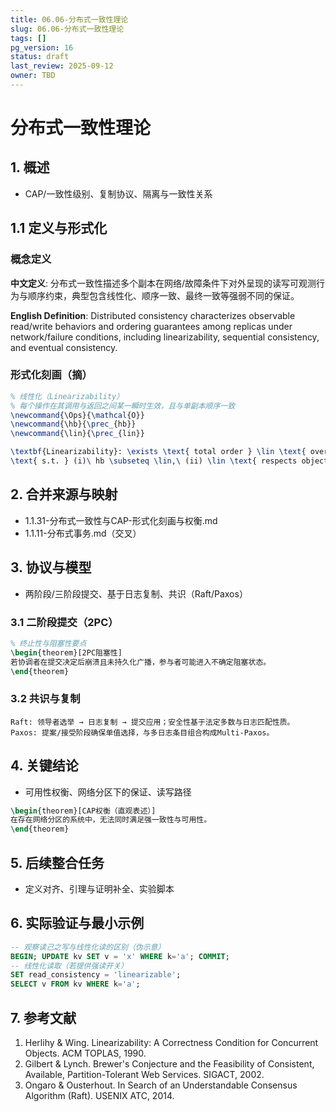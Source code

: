 ```yaml
---
title: 06.06-分布式一致性理论
slug: 06.06-分布式一致性理论
tags: []
pg_version: 16
status: draft
last_review: 2025-09-12
owner: TBD
---
```


# 分布式一致性理论

## 1. 概述

- CAP/一致性级别、复制协议、隔离与一致性关系

## 1.1 定义与形式化

### 概念定义

**中文定义**: 分布式一致性描述多个副本在网络/故障条件下对外呈现的读写可观测行为与顺序约束，典型包含线性化、顺序一致、最终一致等强弱不同的保证。

**English Definition**: Distributed consistency characterizes observable read/write behaviors and ordering guarantees among replicas under network/failure conditions, including linearizability, sequential consistency, and eventual consistency.

### 形式化刻画（摘）

```latex
% 线性化（Linearizability）
% 每个操作在其调用与返回之间某一瞬时生效，且与单副本顺序一致
\newcommand{\Ops}{\mathcal{O}}
\newcommand{\hb}{\prec_{hb}}
\newcommand{\lin}{\prec_{lin}}

\textbf{Linearizability}: \exists \text{ total order } \lin \text{ over } \Ops, 
\text{ s.t. } (i)\ hb \subseteq \lin,\ (ii) \lin \text{ respects object spec}.
```

## 2. 合并来源与映射

- 1.1.31-分布式一致性与CAP-形式化刻画与权衡.md
- 1.1.11-分布式事务.md（交叉）

## 3. 协议与模型

- 两阶段/三阶段提交、基于日志复制、共识（Raft/Paxos）

### 3.1 二阶段提交（2PC）

```latex
% 终止性与阻塞性要点
\begin{theorem}[2PC阻塞性]
若协调者在提交决定后崩溃且未持久化广播，参与者可能进入不确定阻塞状态。
\end{theorem}
```

### 3.2 共识与复制

```text
Raft: 领导者选举 → 日志复制 → 提交应用；安全性基于法定多数与日志匹配性质。
Paxos: 提案/接受阶段确保单值选择，与多日志条目组合构成Multi-Paxos。
```

## 4. 关键结论

- 可用性权衡、网络分区下的保证、读写路径

```latex
\begin{theorem}[CAP权衡（直观表述）]
在存在网络分区的系统中，无法同时满足强一致性与可用性。
\end{theorem}
```

## 5. 后续整合任务

- 定义对齐、引理与证明补全、实验脚本

## 6. 实际验证与最小示例

```sql
-- 观察读己之写与线性化读的区别（伪示意）
BEGIN; UPDATE kv SET v = 'x' WHERE k='a'; COMMIT;
-- 线性化读取（若提供强读开关）
SET read_consistency = 'linearizable';
SELECT v FROM kv WHERE k='a';
```

## 7. 参考文献

1. Herlihy & Wing. Linearizability: A Correctness Condition for Concurrent Objects. ACM TOPLAS, 1990.
2. Gilbert & Lynch. Brewer's Conjecture and the Feasibility of Consistent, Available, Partition-Tolerant Web Services. SIGACT, 2002.
3. Ongaro & Ousterhout. In Search of an Understandable Consensus Algorithm (Raft). USENIX ATC, 2014.
